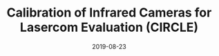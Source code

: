 ---
title: "Calibration of Infrared Cameras for Lasercom Evaluation (CIRCLE)"
collection: posters
permalink: /poster/2019-CIRCLE
date: 2019-08-23
paperurl: /files/pdf/research/MITLL_Poster.pdf
citation: '*D. Kostecki, E. Dietrich, M. Goldwater, S. Sledzieski. &quot;Calibration of Infrared Cameras for Lasercom Evaluation (CIRCLE).&quot; Presented to MIT Lincoln Laboratory Group 66 (Lasercom Systems & Operations). Lexington, MA. August 2019.'
---
